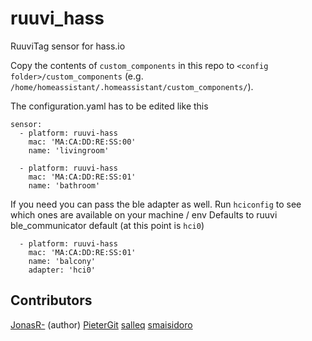 # ruuvi_hass
RuuviTag sensor for hass.io

Copy the contents of `custom_components` in this repo to `<config folder>/custom_components` (e.g. `/home/homeassistant/.homeassistant/custom_components/`).

The configuration.yaml has to be edited like this
```
sensor:
  - platform: ruuvi-hass
    mac: 'MA:CA:DD:RE:SS:00'
    name: 'livingroom'
    
  - platform: ruuvi-hass
    mac: 'MA:CA:DD:RE:SS:01'
    name: 'bathroom'
```

If you need you can pass the ble adapter as well.
Run `hciconfig` to see which ones are available on your machine / env
Defaults to ruuvi ble_communicator default (at this point is `hci0`)

```
  - platform: ruuvi-hass
    mac: 'MA:CA:DD:RE:SS:01'
    name: 'balcony'
    adapter: 'hci0' 
```


## Contributors 
[JonasR-](https://github.com/JonasR-) (author)
[PieterGit](https://github.com/PieterGit)
[salleq](https://github.com/salleq)
[smaisidoro](https://github.com/sergioisidoro)